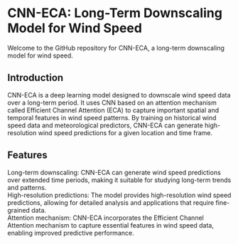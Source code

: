 # CNN-ECA: Long-Term Downscaling Model for Wind Speed

Welcome to the GitHub repository for CNN-ECA, a long-term downscaling model for wind speed.

## Introduction
CNN-ECA is a deep learning model designed to downscale wind speed data over a long-term period. It uses CNN based on an attention mechanism called Efficient Channel Attention (ECA) to capture important spatial and temporal features in wind speed patterns. By training on historical wind speed data and meteorological predictors, CNN-ECA can generate high-resolution wind speed predictions for a given location and time frame.

## Features
Long-term downscaling: CNN-ECA can generate wind speed predictions over extended time periods, making it suitable for studying long-term trends and patterns.\
High-resolution predictions: The model provides high-resolution wind speed predictions, allowing for detailed analysis and applications that require fine-grained data.\
Attention mechanism: CNN-ECA incorporates the Efficient Channel Attention mechanism to capture essential features in wind speed data, enabling improved predictive performance.
